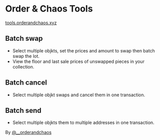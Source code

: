 # Order & Chaos Tools

[tools.orderandchaos.xyz](https://tools.orderandchaos.xyz)


## Batch swap

 - Select multiple objkts, set the prices and amount to swap then batch swap the lot. 
 - View the floor and last sale prices of unswapped pieces in your collection. 

## Batch cancel

 - Select multiple objkt swaps and cancel them in one transaction. 

## Batch send

 - Select multiple objkts them to multiple addresses in one transaction. 

By [@__orderandchaos](https://twitter.com/__orderandchaos)

